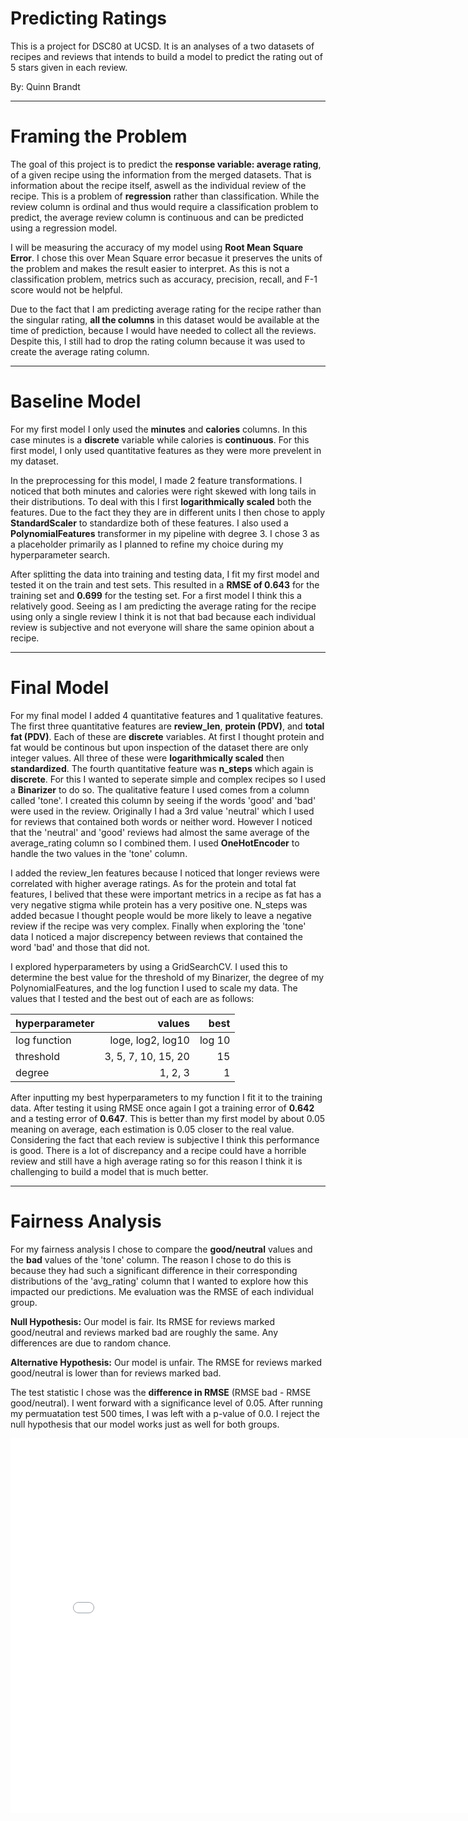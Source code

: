 # Predicting Ratings

This is a project for DSC80 at UCSD. It is an analyses of a two datasets of recipes and reviews that intends to build a model to predict the rating out of 5 stars given in each review.

By: Quinn Brandt

---

# Framing the Problem

The goal of this project is to predict the **response variable: average rating**, of a given recipe using the information from the merged datasets. That is information about the recipe itself, aswell as the individual review of the recipe. This is a problem of **regression** rather than classification. While the review column is ordinal and thus would require a classification problem to predict, the average review column is continuous and can be predicted using a regression model.

I will be measuring the accuracy of my model using **Root Mean Square Error**. I chose this over Mean Square error becasue it preserves the units of the problem and makes the result easier to interpret. As this is not a classification problem, metrics such as accuracy, precision, recall, and F-1 score would not be helpful.

Due to the fact that I am predicting average rating for the recipe rather than the singular rating, **all the columns** in this dataset would be available at the time of prediction, because I would have needed to collect all the reviews. Despite this, I still had to drop the rating column because it was used to create the average rating column.

---

# Baseline Model

For my first model I only used the **minutes** and **calories** columns. In this case minutes is a **discrete** variable while calories is **continuous**. For this first model, I only used quantitative features as they were more prevelent in my dataset. 

In the preprocessing for this model, I made 2 feature transformations. I noticed that both minutes and calories were right skewed with long tails in their distributions. To deal with this I first **logarithmically scaled** both the features. Due to the fact they they are in different units I then chose to apply **StandardScaler** to standardize both of these features. I also used a **PolynomialFeatures** transformer in my pipeline with degree 3. I chose 3 as a placeholder primarily as I planned to refine my choice during my hyperparameter search.

After splitting the data into training and testing data, I fit my first model and tested it on the train and test sets. This resulted in a **RMSE of 0.643** for the training set and **0.699** for the testing set. For a first model I think this a relatively good. Seeing as I am predicting the average rating for the recipe using only a single review I think it is not that bad because each individual review is subjective and not everyone will share the same opinion about a recipe.

---

# Final Model

For my final model I added 4 quantitative features and 1 qualitative features. The first three quantitative features are **review_len**, **protein (PDV)**, and **total fat (PDV)**. Each of these are **discrete** variables. At first I thought protein and fat would be continous but upon inspection of the dataset there are only integer values. All three of these were **logarithmically scaled** then **standardized**. The fourth quantitative feature was **n_steps** which again is **discrete**. For this I wanted to seperate simple and complex recipes so I used a **Binarizer** to do so. The qualitative feature I used comes from a column called 'tone'. I created this column by seeing if the words 'good' and 'bad' were used in the review. Originally I had a 3rd value 'neutral' which I used for reviews that contained both words or neither word. However I noticed that the 'neutral' and 'good' reviews had almost the same average of the average_rating column so I combined them. I used **OneHotEncoder** to handle the two values in the 'tone' column.

I added the review_len features because I noticed that longer reviews were correlated with higher average ratings. As for the protein and total fat features, I belived that these were important metrics in a recipe as fat has a very negative stigma while protein has a very positive one. N_steps was added becasue I thought people would be more likely to leave a negative review if the recipe was very complex. Finally when exploring the 'tone' data I noticed a major discrepency between reviews that contained the word 'bad' and those that did not.

I explored hyperparameters by using a GridSearchCV. I used this to determine the best value for the threshold of my Binarizer, the degree of my PolynomialFeatures, and the log function I used to scale my data. The values that I tested and the best out of each are as follows:

| hyperparameter   | values              | best      |
|:-----------------|--------------------:|----------:|
| log function     | loge, log2, log10   | log 10    |
| threshold        | 3, 5, 7, 10, 15, 20 | 15        |
| degree           | 1, 2, 3             | 1         |

After inputting my best hyperparameters to my function I fit it to the training data. After testing it using RMSE once again I got a training error of **0.642** and a testing error of **0.647**. This is better than my first model by about 0.05 meaning on average, each estimation is 0.05 closer to the real value. Considering the fact that each review is subjective I think this performance is good. There is a lot of discrepancy and a recipe could have a horrible review and still have a high average rating so for this reason I think it is challenging to build a model that is much better.

---

# Fairness Analysis

For my fairness analysis I chose to compare the **good/neutral** values and the **bad** values of the 'tone' column. The reason I chose to do this is because they had such a significant difference in their corresponding distributions of the 'avg_rating' column that I wanted to explore how this impacted our predictions. Me evaluation was the RMSE of each individual group. 

**Null Hypothesis:** Our model is fair. Its RMSE for reviews marked good/neutral and reviews marked bad are roughly the same. Any differences are due to random chance.

**Alternative Hypothesis:** Our model is unfair. The RMSE for reviews marked good/neutral is lower than for reviews marked bad.

The test statistic I chose was the **difference in RMSE** (RMSE bad - RMSE good/neutral). I went forward with a significance level of 0.05. After running my permuatation test 500 times, I was left with a p-value of 0.0. I reject the null hypothesis that our model works just as well for both groups. 

<iframe src="assets/perm_test.html" width=800 height=600 frameBorder=0></iframe>
    
